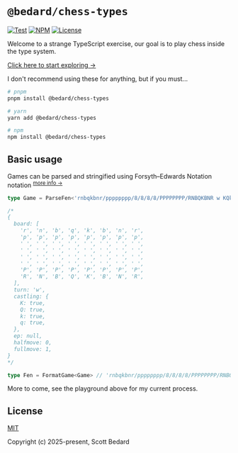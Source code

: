 # `@bedard/chess-types`

[![Test](https://github.com/scottbedard/type-chess/actions/workflows/test.yml/badge.svg)](https://github.com/scottbedard/type-chess/actions/workflows/test.yml)
[![NPM](https://img.shields.io/npm/v/%40bedard%2Fchess-types)](https://www.npmjs.com/package/@bedard/chess-types)
[![License](https://img.shields.io/badge/license-MIT-blue)](https://github.com/scottbedard/chess-types/blob/main/LICENSE)


Welcome to a strange TypeScript exercise, our goal is to play chess inside the type system.

[Click here to start exploring &rarr;](https://www.typescriptlang.org/play/?noErrorTruncation=true#code/PQKhCgAIUgBAjApgEwIYCdnAMYAtEDOBAtAC4CeADoVDLZLqaZQQFzDADmAlqbgK7wAdNgD2AW2AExTJGkw58RMlRrRg4cN3GVR6UpArVIAbyiQAwkoLxRGZABpzF-unSIAdqQCyogG6EAKoeBKgAZohOkJAA8tjY-JTcKABC5FGQAAoYBIgAYp5OAL6QYegSkADkCCj2ioQkRoSVmhyQ2O6opIiQqJAeiADukJyo4ojgTZAA4mM9ALxZOfmeADyV6B7wAI4A1vAe6MCUJ6cnwAAcl9dXmXf3d8AASgByKQCKANIpL0+Qw593rttpBiJAAAyQACMlQAfK1gCNEAZdAReNxRCFIKJ4olkshIPByL12qIADZ6SaqSApMmobC7SCLOIJJKpcjreCVBwzObwqYAdVwvAWsVxbOQaXWg25vPG8PAbU4yN6ZLJ7Vc7i8kHE-kIPMQAQ82IGBEMuC6OtQxPcBH4ZIM3GNuTJYWIeEQDKpxl8AQIwVCESZlk1nh8ev9IXCiFWs3lCJGc0odOJ3DNBFI3DVkCd5p6gz0uwIPPg-AMgyz6rJ3F2iDJxIpokZ1dr5rTQkViLEXid-FQauJqGQyCdnEgAAMXogAB7hgLj9qdTMeMd9UbjSB+M18HpiHRZxDoTudwzUqez32izIp2NzHkAbUqiAATIgACyyoRfgC6CrauD1dBDFESBch6Wx7G9HoYjLSgy2DKwGggzBb3jIA)

I don't recommend using these for anything, but if you must...

```sh
# pnpm
pnpm install @bedard/chess-types

# yarn
yarn add @bedard/chess-types

# npm
npm install @bedard/chess-types
```

## Basic usage

Games can be parsed and stringified using Forsyth–Edwards Notation notation <sup>[more info &rarr;](https://en.wikipedia.org/wiki/Forsyth%E2%80%93Edwards_Notation)</sup>

```ts
type Game = ParseFen<'rnbqkbnr/pppppppp/8/8/8/8/PPPPPPPP/RNBQKBNR w KQkq - 0 1'>

/*
{
  board: [
    'r', 'n', 'b', 'q', 'k', 'b', 'n', 'r',
    'p', 'p', 'p', 'p', 'p', 'p', 'p', 'p',
    ' ', ' ', ' ', ' ', ' ', ' ', ' ', ' ',
    ' ', ' ', ' ', ' ', ' ', ' ', ' ', ' ',
    ' ', ' ', ' ', ' ', ' ', ' ', ' ', ' ',
    ' ', ' ', ' ', ' ', ' ', ' ', ' ', ' ',
    'P', 'P', 'P', 'P', 'P', 'P', 'P', 'P',
    'R', 'N', 'B', 'Q', 'K', 'B', 'N', 'R',
  ],
  turn: 'w',
  castling: {
    K: true,
    Q: true,
    k: true,
    q: true,
  },
  ep: null,
  halfmove: 0,
  fullmove: 1,
}
*/

type Fen = FormatGame<Game> // 'rnbqkbnr/pppppppp/8/8/8/8/PPPPPPPP/RNBQKBNR w KQkq - 0 1'
```

More to come, see the playground above for my current process.

## License

[MIT](https://github.com/scottbedard/chess-types/blob/main/LICENSE)

Copyright (c) 2025-present, Scott Bedard

